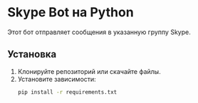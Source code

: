 # Skype Bot на Python

Этот бот отправляет сообщения в указанную группу Skype.

## Установка

1. Клонируйте репозиторий или скачайте файлы.
2. Установите зависимости:
   ```bash
   pip install -r requirements.txt
